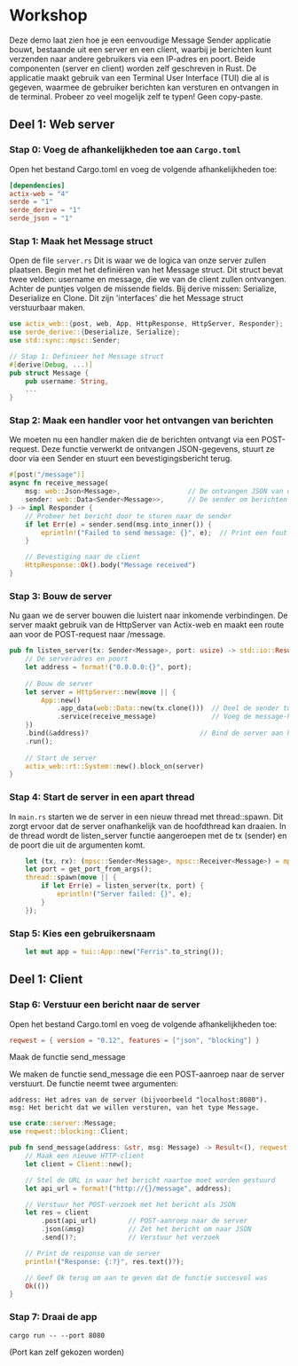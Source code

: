# Workshop
Deze demo laat zien hoe je een eenvoudige Message Sender applicatie bouwt,
bestaande uit een server en een client,
waarbij je berichten kunt verzenden naar andere gebruikers via een IP-adres en poort.
Beide componenten (server en client) worden zelf geschreven in Rust.
De applicatie maakt gebruik van een Terminal User Interface (TUI)
die al is gegeven,
waarmee de gebruiker berichten kan versturen en ontvangen in de terminal.
Probeer zo veel mogelijk zelf te typen! Geen copy-paste.

## Deel 1: Web server

### Stap 0: Voeg de afhankelijkheden toe aan `Cargo.toml`
Open het bestand Cargo.toml en voeg de volgende afhankelijkheden toe:
```toml
[dependencies]
actix-web = "4"
serde = "1"
serde_derive = "1"
serde_json = "1"

```

### Stap 1: Maak het Message struct
Open de file `server.rs`
Dit is waar we de logica van onze server zullen plaatsen.
Begin met het definiëren van het Message struct.
Dit struct bevat twee velden: username en message, die we van de client zullen ontvangen.
Achter de puntjes volgen de missende fields. Bij derive missen: Serialize, Deserialize en Clone.
Dit zijn 'interfaces' die het Message struct verstuurbaar maken.

```rs
use actix_web::{post, web, App, HttpResponse, HttpServer, Responder};
use serde_derive::{Deserialize, Serialize};
use std::sync::mpsc::Sender;

// Stap 1: Definieer het Message struct
#[derive(Debug, ...)]
pub struct Message {
    pub username: String,
    ...
}
```

### Stap 2: Maak een handler voor het ontvangen van berichten
We moeten nu een handler maken die de berichten ontvangt via een POST-request.
Deze functie verwerkt de ontvangen JSON-gegevens,
stuurt ze door via een Sender en stuurt een bevestigingsbericht terug.
```rs
#[post("/message")]
async fn receive_message(
    msg: web::Json<Message>,                 // De ontvangen JSON van de client
    sender: web::Data<Sender<Message>>,      // De sender om berichten door te sturen
) -> impl Responder {
    // Probeer het bericht door te sturen naar de sender
    if let Err(e) = sender.send(msg.into_inner()) {
        eprintln!("Failed to send message: {}", e);  // Print een fout als het versturen mislukt
    }

    // Bevestiging naar de client
    HttpResponse::Ok().body("Message received")
}
```

### Stap 3: Bouw de server
Nu gaan we de server bouwen die luistert naar inkomende verbindingen.
De server maakt gebruik van de HttpServer van Actix-web 
en maakt een route aan voor de POST-request naar /message.
```rs
pub fn listen_server(tx: Sender<Message>, port: usize) -> std::io::Result<()> {
    // De serveradres en poort
    let address = format!("0.0.0.0:{}", port);
    
    // Bouw de server
    let server = HttpServer::new(move || {
        App::new()
            .app_data(web::Data::new(tx.clone()))  // Deel de sender tussen verschillende threads
            .service(receive_message)              // Voeg de message-handler toe aan de server
    })
    .bind(&address)?                            // Bind de server aan het adres
    .run();
    
    // Start de server
    actix_web::rt::System::new().block_on(server)
}
```
### Stap 4: Start de server in een apart thread
In `main.rs` starten we de server in een nieuw thread met thread::spawn.
Dit zorgt ervoor dat de server onafhankelijk van de hoofdthread kan draaien.
In de thread wordt de listen_server functie aangeroepen 
met de tx (sender) en de poort die uit de argumenten komt.
```rs
    let (tx, rx): (mpsc::Sender<Message>, mpsc::Receiver<Message>) = mpsc::channel();
    let port = get_port_from_args();
    thread::spawn(move || {
        if let Err(e) = listen_server(tx, port) {
            eprintln!("Server failed: {}", e);
        }
    });
```

### Stap 5: Kies een gebruikersnaam
```rs
    let mut app = tui::App::new("Ferris".to_string());
```

## Deel 1: Client

### Stap 6: Verstuur een bericht naar de server
Open het bestand Cargo.toml en voeg de volgende afhankelijkheden toe:
```toml
reqwest = { version = "0.12", features = ["json", "blocking"] }
```
Maak de functie send_message

We maken de functie send_message die een POST-aanroep naar de server verstuurt.
De functie neemt twee argumenten:
```
address: Het adres van de server (bijvoorbeeld "localhost:8080").
msg: Het bericht dat we willen versturen, van het type Message.
```

```rs
use crate::server::Message;
use reqwest::blocking::Client;

pub fn send_message(address: &str, msg: Message) -> Result<(), reqwest::Error> {
    // Maak een nieuwe HTTP-client
    let client = Client::new();

    // Stel de URL in waar het bericht naartoe moet worden gestuurd
    let api_url = format!("http://{}/message", address);

    // Verstuur het POST-verzoek met het bericht als JSON
    let res = client
        .post(api_url)        // POST-aanroep naar de server
        .json(&msg)           // Zet het bericht om naar JSON
        .send()?;             // Verstuur het verzoek

    // Print de response van de server
    println!("Response: {:?}", res.text()?);

    // Geef Ok terug om aan te geven dat de functie succesvol was
    Ok(())
}
```

### Stap 7: Draai de app
```
cargo run -- --port 8080
```
(Port kan zelf gekozen worden)
